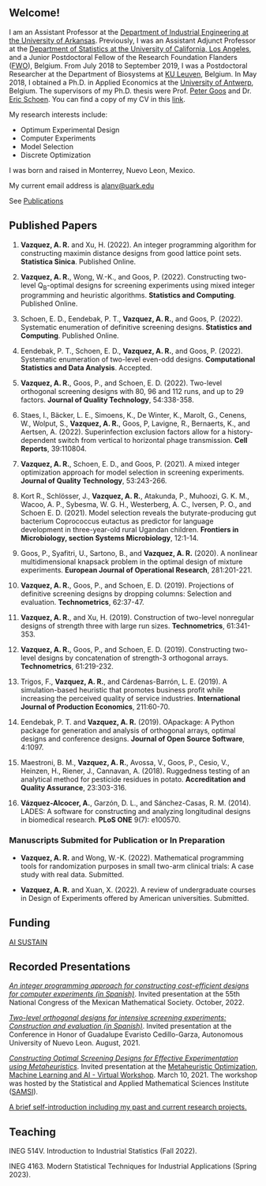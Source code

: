 ## Welcome!

I am an Assistant Professor at the [Department of Industrial Engineering at the University of Arkansas](https://industrial-engineering.uark.edu/). Previously, I was an Assistant Adjunct Professor at the [Department of Statistics at the University of California, Los Angeles](http://statistics.ucla.edu/), and a Junior Postdoctoral Fellow of the Research Foundation Flanders ([FWO](https://www.fwo.be/en/)), Belgium. From July 2018 to September 2019, I was a Postdoctoral Researcher at the Department of Biosystems at [KU Leuven](https://www.biw.kuleuven.be/biosyst/english), Belgium. In May 2018, I obtained a Ph.D. in Applied Economics at the [University of Antwerp](https://www.uantwerpen.be/en/about-uantwerp/faculties/faculty-of-business-and-economics/), Belgium. The supervisors of my Ph.D. thesis were Prof. [Peter Goos](http://www.experimental-design.eu/who/) and Dr. [Eric Schoen](http://www.experimental-design.eu/who/). You can find a copy of my CV in this [link](https://github.com/alanrvazquez/alanrvazquez.github.io/blob/main/cv_Alan_Vazquez.pdf).

My research interests include:
- Optimum Experimental Design
- Computer Experiments
- Model Selection
- Discrete Optimization

I was born and raised in Monterrey, Nuevo Leon, Mexico.

My current email address is <alanv@uark.edu>

See [Publications](https://github.com/alanrvazquez/alanrvazquez.github.io/blob/main/publications.md)

## Published Papers

1. **Vazquez, A. R.** and Xu, H. (2022). An integer programming algorithm for constructing maximin distance designs from good lattice point sets. **Statistica Sinica**. Published Online.

2. **Vazquez, A. R.**, Wong, W.-K., and Goos, P. (2022). Constructing two-level Q<sub>B</sub>-optimal designs for screening experiments using mixed integer programming and heuristic algorithms. **Statistics and Computing**. Published Online.

3. Schoen, E. D., Eendebak, P. T., **Vazquez, A. R.**, and Goos, P. (2022). Systematic enumeration of definitive screening designs. **Statistics and Computing**. Published Online.

4. Eendebak, P. T., Schoen, E. D., **Vazquez, A. R.**, and Goos, P. (2022). Systematic enumeration of two-level even-odd designs. **Computational Statistics and Data Analysis**. Accepted.

5. **Vazquez, A. R.**, Goos, P., and Schoen, E. D. (2022). Two-level orthogonal screening designs with 80, 96 and 112 runs, and up to 29 factors. **Journal of Quality Technology**, 54:338-358.

6. Staes, I., Bäcker, L. E., Simoens, K., De Winter, K., Marolt, G., Cenens, W., Wolput, S., **Vazquez, A. R.**, Goos, P, Lavigne, R., Bernaerts, K., and Aertsen, A. (2022). Superinfection exclusion factors allow for a history-dependent switch from vertical to horizontal phage transmission. **Cell Reports**, 39:110804. 

7. **Vazquez, A. R.**, Schoen, E. D., and Goos, P. (2021). A mixed integer optimization approach for model selection in screening experiments. **Journal of Quality Technology**, 53:243-266.

8. Kort R., Schlösser, J., **Vazquez, A. R.**, Atakunda, P., Muhoozi, G. K. M., Wacoo, A. P., Sybesma, W. G. H., Westerberg, A. C., Iversen, P. O.,  and Schoen E. D. (2021). Model selection reveals the butyrate-producing gut bacterium Coprococcus eutactus as predictor for language development in three-year-old rural Ugandan children. **Frontiers in Microbiology, section Systems Microbiology**, 12:1-14.

9. Goos, P., Syafitri, U., Sartono, B., and **Vazquez, A. R.** (2020).  A nonlinear multidimensional knapsack problem in the optimal design of mixture experiments. **European Journal of Operational Research**, 281:201-221. 

10. **Vazquez, A. R.**, Goos, P., and Schoen, E. D. (2019). Projections of definitive screening designs by dropping columns: Selection and evaluation. **Technometrics**, 62:37-47.

11. **Vazquez, A. R.**, and Xu, H. (2019). Construction of two-level nonregular designs of strength three with large run sizes. **Technometrics**, 61:341-353.

12. **Vazquez, A. R.**, Goos, P., and Schoen, E. D. (2019). Constructing two-level designs by concatenation of strength-3 orthogonal arrays. **Technometrics**, 61:219-232. 

13. Trigos, F., **Vazquez, A. R.**, and Cárdenas-Barrón, L. E. (2019). A simulation-based heuristic that promotes business profit while increasing the perceived quality of service industries. **International Journal of Production Economics**, 211:60-70.

14. Eendebak, P. T. and **Vazquez, A. R.** (2019). OApackage: A Python package for generation and analysis of orthogonal arrays, optimal designs and conference designs. **Journal of Open Source Software**, 4:1097.

15. Maestroni, B. M., **Vazquez, A. R.**, Avossa, V., Goos, P., Cesio, V., Heinzen, H., Riener, J., Cannavan, A. (2018). Ruggedness testing of an analytical method for pesticide residues in potato. **Accreditation and Quality Assurance**, 23:303-316.

16. **Vázquez-Alcocer, A.**, Garzón, D. L., and Sánchez-Casas, R. M. (2014). LADES: A software for constructing and analyzing longitudinal designs in biomedical research. **PLoS ONE** 9(7): e100570.

### Manuscripts Submited for Publication or In Preparation

- **Vazquez, A. R.** and Wong, W.-K. (2022). Mathematical programming tools for randomization purposes in small two-arm clinical trials: A case study with real data. Submitted.

- **Vazquez, A. R.** and Xuan, X. (2022). A review of undergraduate courses in Design of Experiments offered by American universities. Submitted.

## Funding

[AI SUSTAIN](https://www.aisustein.com/)

## Recorded Presentations

[_An integer programming approach for constructing cost-efficient designs for computer experiments (in Spanish)_](https://youtu.be/JHBGej4nsT8). Invited presentation at the 55th National Congress of the Mexican Mathematical Society. October, 2022.

[_Two-level orthogonal designs for intensive screening experiments: Construction and evaluation (in Spanish)_](https://www.facebook.com/fime.oficial/videos/272984141000518). Invited presentation at the Conference in Honor of Guadalupe Evaristo Cedillo-Garza, Autonomous University of Nuevo Leon. August, 2021.

[_Constructing Optimal Screening Designs for Effective Experimentation using Metaheuristics_](https://vimeo.com/522352717). Invited presentation at the [Metaheuristic Optimization, Machine Learning and AI - Virtual Workshop](https://www.samsi.info/programs-and-activities/semester-long-programs/program-on-data-science-in-the-social-and-behavioral-sciences/nature-inspired-metaheuristic-algorithms-virtual-workshop/). March 10, 2021. The workshop was hosted by the Statistical and Applied Mathematical Sciences Institute ([SAMSI](https://www.samsi.info/)).

[A brief self-introduction including my past and current research projects.](https://www.youtube.com/watch?v=yxGKEH0cBY4&ab_channel=UCLAStatistics)


## Teaching

INEG 514V. Introduction to Industrial Statistics (Fall 2022).

INEG 4163. Modern Statistical Techniques for Industrial Applications (Spring 2023).




